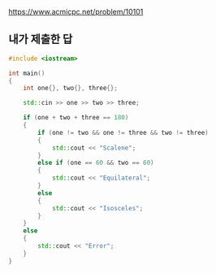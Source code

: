 https://www.acmicpc.net/problem/10101

내가 제출한 답
------------
```cpp
#include <iostream>

int main()
{
	int one{}, two{}, three{};

	std::cin >> one >> two >> three;

	if (one + two + three == 180)
	{
		if (one != two && one != three && two != three)
		{
			std::cout << "Scalene";
		}
		else if (one == 60 && two == 60)
		{
			std::cout << "Equilateral";
		}
		else
		{
			std::cout << "Isosceles";
		}
	}
	else
	{
		std::cout << "Error";
	}
}
```
